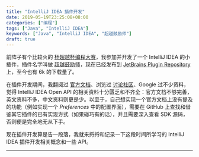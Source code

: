 ```yaml
---
title: "IntelliJ IDEA 插件开发"
date: 2019-05-19T23:25:08+08:00
categories: ["编程"]
tags: ["Java", "IntelliJ IDEA"]
keywords: ["Java", "IntelliJ IDEA", "超越鼓励师"]
draft: true
---
```


前阵子有个比较火的 [杨超越杯编程大赛](https://github.com/ccyyycy/ycy)，我参加并开发了一个 IntelliJ IDEA 的小插件，插件名字叫做 [超越鼓励师](https://github.com/fantasticmao/ycy-intellij-plugin)，现在已经发布到 [JetBrains Plugin Repository](https://plugins.jetbrains.com/plugin/12204-programmer-motivator-chaoyue-yang----) 上，至今也有 6k 的下载量了。<!--more-->

在插件开发期间，我翻阅过 [官方文档](https://www.jetbrains.org/intellij/sdk/docs/intro/welcome.html)、浏览过 [讨论社区](https://intellij-support.jetbrains.com/hc/en-us/community/topics/200366979-IntelliJ-IDEA-Open-API-and-Plugin-Development)、Google 过不少资料，觉得 IntelliJ IDEA Open API 的相关资料十分匮乏和不齐全：官方文档不够完善，英文资料不多，中文资料则更是少。以至于，自己想实现一个官方文档上没有提及的功能（例如实现一个 _Preferences_ 中的配置界面），需要在 GitHub 上查找和借鉴其它插件的已有实现方式（如果碰巧有的话），并且需要深入查看 SDK 源码，否则便是完全地无从下手。

现在插件开发算是告一段落，我就来捋捋和记录一下这段时间所学习的 IntelliJ IDEA 插件开发相关概念和一些 API。

---
